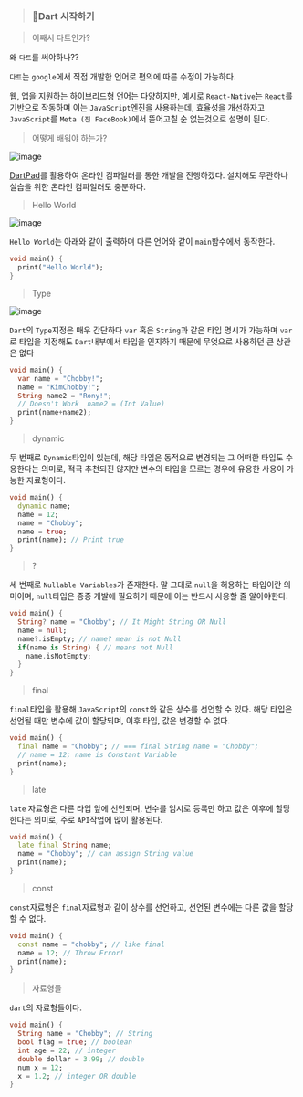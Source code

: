 > ### 🧡Dart 시작하기

> 어째서 다트인가?

왜 `다트`를 써야하나??

`다트`는 `google`에서 직접 개발한 언어로 편의에 따른 수정이 가능하다.

웹, 앱을 지원하는 하이브리드형 언어는 다양하지만, 예시로 `React-Native`는 `React`를 기반으로 작동하며 이는 `JavaScript`엔진을 사용하는데, 효율성을 개선하자고 `JavaScript`를 `Meta (전 FaceBook)`에서 뜯어고칠 순 없는것으로 설명이 된다.

> 어떻게 배워야 하는가?

![image](https://user-images.githubusercontent.com/46777310/211317379-e3f590f2-7bae-4755-bca4-0d43f4c4a8a6.png)

[DartPad](https://dartpad.dev/?)를 활용하여 온라인 컴파일러를 통한 개발을 진행하겠다. 설치해도 무관하나 실습을 위한 온라인 컴파일러도 충분하다.

> Hello World

![image](https://user-images.githubusercontent.com/46777310/211317952-da7760b5-ee46-43f8-9c0f-3d8c9b8e3cd0.png)

`Hello World`는 아래와 같이 출력하며 다른 언어와 같이 `main`함수에서 동작한다.

```dart
void main() {
  print("Hello World");
}

```

> Type

![image](https://user-images.githubusercontent.com/46777310/211319278-3afec31b-256c-4852-a557-94ff5e4b0053.png)

`Dart`의 `Type`지정은 매우 간단하다 `var` 혹은 `String`과 같은 타입 명시가 가능하며 `var`로 타입을 지정해도 `Dart`내부에서 타입을 인지하기 때문에 무엇으로 사용하던 큰 상관은 없다

```dart
void main() {
  var name = "Chobby!";
  name = "KimChobby!";
  String name2 = "Rony!";
  // Doesn't Work  name2 = (Int Value)
  print(name+name2);
}
```

> dynamic

두 번째로 `Dynamic`타입이 있는데, 해당 타입은 동적으로 변경되는 그 어떠한 타입도 수용한다는 의미로, 적극 추천되진 않지만 변수의 타입을 모르는 경우에 유용한 사용이 가능한 자료형이다.

```dart
void main() {
  dynamic name;
  name = 12;
  name = "Chobby";
  name = true;
  print(name); // Print true
}
```

> ?

세 번째로 `Nullable Variables`가 존재한다. 말 그대로 `null`을 허용하는 타입이란 의미이며, `null`타입은 종종 개발에 필요하기 때문에 이는 반드시 사용할 줄 알아야한다.

```dart
void main() {
  String? name = "Chobby"; // It Might String OR Null
  name = null;
  name?.isEmpty; // name? mean is not Null
  if(name is String) { // means not Null
    name.isNotEmpty;
  }
}
```

> final

`final`타입을 활용해 `JavaScript`의 `const`와 같은 상수를 선언할 수 있다. 해당 타입은 선언될 때만 변수에 값이 할당되며, 이후 타입, 값은 변경할 수 없다.

```dart
void main() {
  final name = "Chobby"; // === final String name = "Chobby";
  // name = 12; name is Constant Variable
  print(name);
}
```

> late

`late` 자료형은 다른 타입 앞에 선언되며, 변수를 임시로 등록만 하고 값은 이후에 할당한다는 의미로, 주로 `API`작업에 많이 활용된다.

```dart
void main() {
  late final String name;
  name = "Chobby"; // can assign String value
  print(name);
}
```

> const

`const`자료형은 `final`자료형과 같이 상수를 선언하고, 선언된 변수에는 다른 값을 할당할 수 없다.

```dart
void main() {
  const name = "chobby"; // like final
  name = 12; // Throw Error!
  print(name);
}
```

> 자료형들

`dart`의 자료형들이다.

```dart
void main() {
  String name = "Chobby"; // String
  bool flag = true; // boolean
  int age = 22; // integer
  double dollar = 3.99; // double
  num x = 12;
  x = 1.2; // integer OR double
}

```
